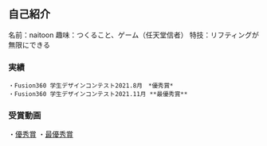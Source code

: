 ## 自己紹介

名前：naitoon
趣味：つくること、ゲーム（任天堂信者）
特技：リフティングが無限にできる

### 実績
```
・Fusion360 学生デザインコンテスト2021.8月　*優秀賞*
・Fusion360 学生デザインコンテスト2021.11月 **最優秀賞**
```
### 受賞動画
・[優秀賞](https://youtu.be/JfNbdVRRxlk)
・[最優秀賞](https://youtu.be/4IG4TlZK50E)

